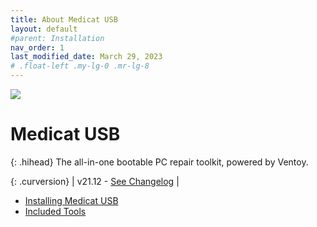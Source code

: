 ```yaml
---
title: About Medicat USB
layout: default
#parent: Installation
nav_order: 1
last_modified_date: March 29, 2023
# .float-left .my-lg-0 .mr-lg-8
---
```


![](../../assets/images/medicat_usb.png)
# Medicat USB

{: .hihead}
The all-in-one bootable PC repair toolkit, powered by Ventoy.

{: .curversion}
| v21.12 - [See Changelog](../../usb/changelog/) |

* [Installing Medicat USB](../../usb/installing/)
* [Included Tools](../../usb/tools/)



